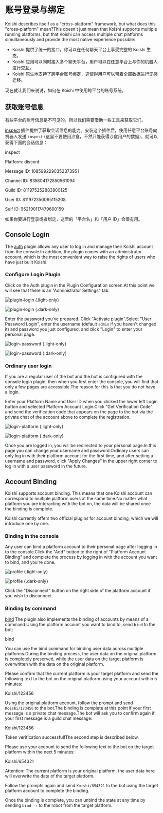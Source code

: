 # 账号登录与绑定

Koishi describes itself as a "cross-platform" framework, but what does this "cross-platform" mean?This doesn't just mean that Koishi supports multiple running platforms, but that Koishi can access multiple chat platforms simultaneously and provide the most native experience possible:

- Koishi 提供了统一的接口，你可以在任何聊天平台上享受完整的 Koishi 生态。
- Koishi 应用可以同时接入多个聊天平台，用户可以在任意平台上与你的机器人进行交互。
- Koishi 原生地支持了跨平台账号绑定，这使得用户可以带着全部数据进行无感迁移。

现在就让我们来说说，如何在 Koishi 中使用跨平台的账号系统。

## 获取账号信息

有些平台的账号信息是不可见的，所以我们需要借助一些工具来获取它们。

[inspect](../../plugins/common/inspect.md) 插件提供了获取会话信息的能力。安装这个插件后，使用任意平台账号向机器人发送 `inspect` (这里不要使用沙盒，不然只能获得沙盒用户的数据)，就可以获得下面的会话信息：

<chat-panel>
<chat-message nickname="Alice">inspect</chat-message>
<chat-message nickname="Koishi">
<p>Platform: discord</p>
<p>Message ID: 1085992290352373951</p>
<p>Channel ID: 835804172850561094</p>
<p>Guild ID: 811975252883800125</p>
<p>User ID: 811972350065115208</p>
<p>Self ID: 952190117479600159</p>
</chat-message>
</chat-panel>

如果你要进行登录或者绑定，这里的「平台名」和「用户 ID」会很有用。

## Console Login

The [auth](../../plugins/console/auth.md) plugin allows any user to log in and manage their Koishi account from the console.In addition, the plugin comes with an administrator account, which is the most convenient way to raise the rights of users who have just built Koishi.

### Configure Login Plugin

Click on the Auth plugin in the Plugin Configuration screen.At this point we will see that there is an "Administrator Settings" tab.

![plugin-login](/manual/console/plugin-login.light.webp) {.light-only}

![plugin-login](/manual/console/plugin-login.dark.webp) {.dark-only}

Enter the password you've prepared. Click "Activate plugin".Select "User Password Login", enter the username (default `admin` if you haven't changed it) and password you just configured, and click "Login" to enter your personal page.

![login-password](/manual/console/login-password.light.webp) {.light-only}

![login-password](/manual/console/login-password.dark.webp) {.dark-only}

### Ordinary user login

If you are a regular user of the bot and the bot is configured with the console login plugin, then when you first enter the console, you will find that only a few pages are accessible.The reason for this is that you do not have a login.

Enter your Platform Name and User ID when you clicked the lower left Login button and selected Platform Account Login.Click "Get Verification Code" and send the verification code that appears on the page to the bot via the private chat of the account above to complete the registration.

![login-platform](/manual/console/login-platform.light.webp) {.light-only}

![login-platform](/manual/console/login-platform.dark.webp) {.dark-only}

Once you are logged in, you will be redirected to your personal page.In this page you can change your username and password.Ordinary users can only log in with their platform account for the first time, and after setting a username and password, click "Apply Changes" in the upper right corner to log in with a user password in the future.

## Account Binding

Koishi supports account binding. This means that one Koishi account can correspond to multiple platform users at the same time.No matter what platform you are interacting with the bot on, the data will be shared once the binding is complete.

Koishi currently offers two official plugins for account binding, which we will introduce one by one.

### Binding in the console

Any user can bind a platform account to their personal page after logging in to the console.Click the "Add" button to the right of "Platform Account Binding" and complete the process by logging in with the account you want to bind, and you're done.

![profile](/manual/console/profile.light.webp) {.light-only}

![profile](/manual/console/profile.dark.webp) {.dark-only}

Click the "Disconnect" button on the right side of the platform account if you wish to disconnect.

### Binding by command

[bind](../../plugins/common/bind.md) The plugin also implements the binding of accounts by means of a command.Using the platform account you want to bind to, send `bind` to the bot:

<chat-panel>
<chat-message nickname="Alice">bind</chat-message>
<chat-message nickname="Koishi">
<p>You can use the bind command for binding user data across multiple platforms.During the binding process, the user data on the original platform is completely preserved, while the user data on the target platform is overwritten with the data on the original platform.</p>
<p>Please confirm that the current platform is your target platform and send the following text to the bot on the original platform using your account within 5 minutes:</p>
<p>Koishi/123456</p>
</chat-message>
</chat-panel>

Using the original platform account, follow the prompt and send `Koishi/123456` to the bot.The binding is complete at this point if your first message is a private chat message.The bot will ask you to confirm again if your first message is a guild chat message:

<chat-panel>
<chat-message nickname="Alice">Koishi/123456</chat-message>
<chat-message nickname="Koishi">
<p>Token verification successful!The second step is described below.</p>
<p>Please use your account to send the following text to the bot on the target platform within the next 5 minutes:</p>
<p>Koishi/654321</p>
<p>Attention: The current platform is your original platform, the user data here will overwrite the data of the target platform.</p>
</chat-message>
</chat-panel>

Follow the prompts again and send `Koishi/654321` to the bot using the target platform account to complete the binding.

Once the binding is complete, you can unbind the state at any time by sending `bind -r` to the robot from the target platform.
